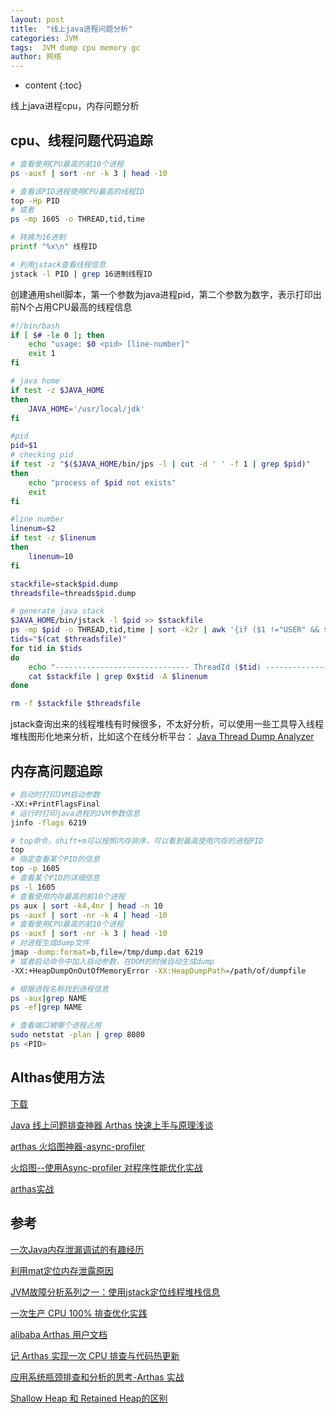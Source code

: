 ```yaml
---
layout: post
title:  "线上java进程问题分析"
categories: JVM
tags:  JVM dump cpu memory gc
author: 网络
---
```


* content
{:toc}


线上java进程cpu，内存问题分析







## cpu、线程问题代码追踪

```bash
# 查看使用CPU最高的前10个进程
ps -auxf | sort -nr -k 3 | head -10

# 查看该PID进程使用CPU最高的线程ID
top -Hp PID
# 或者
ps -mp 1605 -o THREAD,tid,time

# 转换为16进制
printf "%x\n" 线程ID

# 利用jstack查看线程信息
jstack -l PID | grep 16进制线程ID
```

创建通用shell脚本，第一个参数为java进程pid，第二个参数为数字，表示打印出前N个占用CPU最高的线程信息

```bash
#!/bin/bash
if [ $# -le 0 ]; then
    echo "usage: $0 <pid> [line-number]"
    exit 1
fi

# java home
if test -z $JAVA_HOME
then
    JAVA_HOME='/usr/local/jdk'
fi

#pid
pid=$1
# checking pid
if test -z "$($JAVA_HOME/bin/jps -l | cut -d ' ' -f 1 | grep $pid)"
then
    echo "process of $pid not exists"
    exit
fi

#line number
linenum=$2
if test -z $linenum
then
    linenum=10
fi

stackfile=stack$pid.dump
threadsfile=threads$pid.dump

# generate java stack
$JAVA_HOME/bin/jstack -l $pid >> $stackfile
ps -mp $pid -o THREAD,tid,time | sort -k2r | awk '{if ($1 !="USER" && $2 != "0.0" && $8 !="-") print $8;}' | xargs printf "%x\n" >> $threadsfile
tids="$(cat $threadsfile)"
for tid in $tids
do
    echo "------------------------------ ThreadId ($tid) ------------------------------"
    cat $stackfile | grep 0x$tid -A $linenum
done

rm -f $stackfile $threadsfile
```

jstack查询出来的线程堆栈有时候很多，不太好分析，可以使用一些工具导入线程堆栈图形化地来分析，比如这个在线分析平台：
[Java Thread Dump Analyzer](https://fastthread.io/)

## 内存高问题追踪

```bash
# 启动时打印JVM启动参数
-XX:+PrintFlagsFinal
# 运行时打印java进程的JVM参数信息
jinfo -flags 6219
```

```bash
# top命令，shift+m可以按照内存排序，可以看到最高使用内存的进程PID
top
# 指定查看某个PID的信息
top -p 1605
# 查看某个PID的详细信息
ps -l 1605
# 查看使用内存最高的前10个进程
ps aux | sort -k4,4nr | head -n 10
ps -auxf | sort -nr -k 4 | head -10
# 查看使用CPU最高的前10个进程
ps -auxf | sort -nr -k 3 | head -10
# 对进程生成dump文件
jmap -dump:format=b,file=/tmp/dump.dat 6219
# 或者启动命令中加入启动参数，在OOM的时候自动生成dump
-XX:+HeapDumpOnOutOfMemoryError -XX:HeapDumpPath=/path/of/dumpfile
```

```bash
# 根据进程名称找到进程信息
ps -aux|grep NAME
ps -ef|grep NAME

# 查看端口被哪个进程占用
sudo netstat -plan | grep 8080
ps <PID>
```

## Althas使用方法

[下载](https://arthas.gitee.io/download.html)

[Java 线上问题排查神器 Arthas 快速上手与原理浅谈](https://developer.aliyun.com/article/764933?utm_content=g_1000142822)

[arthas 火焰图神器-async-profiler](https://blog.csdn.net/u012881904/article/details/106934179)

[火焰图--使用Async-profiler 对程序性能优化实战](https://www.cnblogs.com/leihuazhe/p/11630466.html)

[arthas实战](https://www.cnblogs.com/alisystemsoftware/p/13109786.html)

## 参考

[一次Java内存泄漏调试的有趣经历](https://www.cnblogs.com/study-everyday/p/9574414.html)

[利用mat定位内存泄露原因](https://blog.csdn.net/u011649536/article/details/50817454)

[JVM故障分析系列之一：使用jstack定位线程堆栈信息](https://www.javatang.com/archives/2017/10/19/33151873.html)

[一次生产 CPU 100% 排查优化实践](http://blog.itpub.net/31556476/viewspace-2285627/)

[alibaba Arthas 用户文档](https://alibaba.github.io/arthas/)

[记 Arthas 实现一次 CPU 排查与代码热更新](https://www.cnblogs.com/alisystemsoftware/p/13607286.html)

[应用系统瓶颈排查和分析的思考-Arthas 实战](https://www.cnblogs.com/alisystemsoftware/p/13606355.html)

[Shallow Heap 和 Retained Heap的区别](https://blog.csdn.net/a740169405/article/details/53610689)
